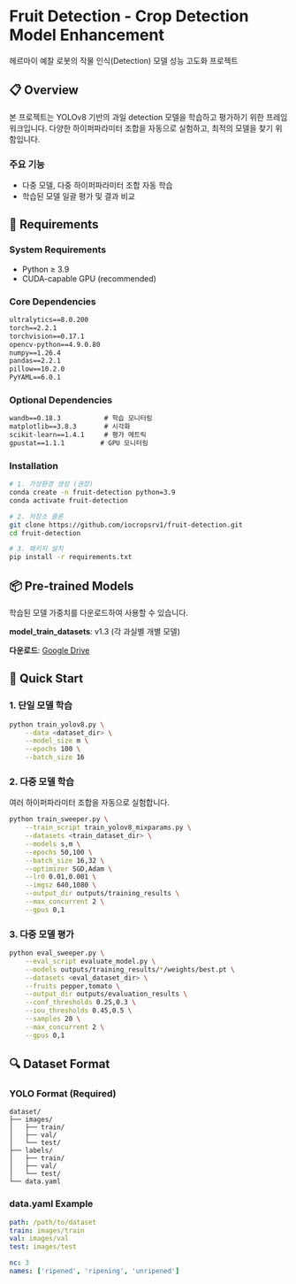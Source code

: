 # Fruit Detection - Crop Detection Model Enhancement
헤르마이 예찰 로봇의 작물 인식(Detection) 모델 성능 고도화 프로젝트

## 📋 Overview
본 프로젝트는 YOLOv8 기반의 과일 detection 모델을 학습하고 평가하기 위한 프레임워크입니다. 
다양한 하이퍼파라미터 조합을 자동으로 실험하고, 최적의 모델을 찾기 위함입니다.

### 주요 기능
- 다중 모델, 다중 하이퍼파라미터 조합 자동 학습
- 학습된 모델 일괄 평가 및 결과 비교

## 🔧 Requirements
### System Requirements
- Python ≥ 3.9
- CUDA-capable GPU (recommended)

### Core Dependencies
```txt
ultralytics==8.0.200
torch==2.2.1
torchvision==0.17.1
opencv-python==4.9.0.80
numpy==1.26.4
pandas==2.2.1
pillow==10.2.0
PyYAML==6.0.1
```

### Optional Dependencies
```txt
wandb==0.18.3           # 학습 모니터링
matplotlib==3.8.3       # 시각화
scikit-learn==1.4.1     # 평가 메트릭
gpustat==1.1.1         # GPU 모니터링
```

### Installation
```bash
# 1. 가상환경 생성 (권장)
conda create -n fruit-detection python=3.9
conda activate fruit-detection

# 2. 저장소 클론
git clone https://github.com/iocropsrv1/fruit-detection.git
cd fruit-detection

# 3. 패키지 설치
pip install -r requirements.txt
```

## 📦 Pre-trained Models

학습된 모델 가중치를 다운로드하여 사용할 수 있습니다.

**model_train_datasets**: v1.3 (각 과실별 개별 모델)

**다운로드**: [Google Drive](https://drive.google.com/drive/folders/1V7EV8zabnozVnpCYnLLtT8QExJYOzt5e?usp=drive_link)


## 🚀 Quick Start

### 1. 단일 모델 학습

```bash
python train_yolov8.py \
    --data <dataset_dir> \
    --model_size m \
    --epochs 100 \
    --batch_size 16
```

### 2. 다중 모델 학습
여러 하이퍼파라미터 조합을 자동으로 실험합니다.

```bash
python train_sweeper.py \
    --train_script train_yolov8_mixparams.py \
    --datasets <train_dataset_dir> \
    --models s,m \
    --epochs 50,100 \
    --batch_size 16,32 \
    --optimizer SGD,Adam \
    --lr0 0.01,0.001 \
    --imgsz 640,1080 \
    --output_dir outputs/training_results \
    --max_concurrent 2 \
    --gpus 0,1
```

### 3. 다중 모델 평가

```bash
python eval_sweeper.py \
    --eval_script evaluate_model.py \
    --models outputs/training_results/*/weights/best.pt \
    --datasets <eval_dataset_dir> \
    --fruits pepper,tomato \
    --output_dir outputs/evaluation_results \
    --conf_thresholds 0.25,0.3 \
    --iou_thresholds 0.45,0.5 \
    --samples 20 \
    --max_concurrent 2 \
    --gpus 0,1
```

## 🔍 Dataset Format

### YOLO Format (Required)

```
dataset/
├── images/
│   ├── train/
│   ├── val/
│   └── test/
├── labels/
│   ├── train/
│   ├── val/
│   └── test/
└── data.yaml
```

### data.yaml Example

```yaml
path: /path/to/dataset
train: images/train
val: images/val
test: images/test

nc: 3
names: ['ripened', 'ripening', 'unripened']
```
